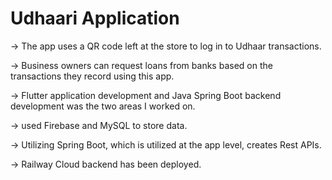 # Udhaari Application

-> The app uses a QR code left at the store to log in to Udhaar
transactions.

-> Business owners can request loans from banks based on
the transactions they record using this app.

-> Flutter application development and Java Spring Boot
backend development was the two areas I worked on.

-> used Firebase and MySQL to store data.

-> Utilizing Spring Boot, which is utilized at the app level,
creates Rest APIs.

-> Railway Cloud backend has been deployed.

